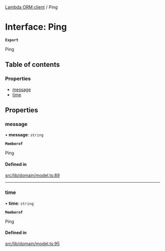 [Lambda ORM client](../README.md) / Ping

# Interface: Ping

**`Export`**

Ping

## Table of contents

### Properties

- [message](Ping.md#message)
- [time](Ping.md#time)

## Properties

### message

• **message**: `string`

**`Memberof`**

Ping

#### Defined in

[src/lib/domain/model.ts:89](https://github.com/lambda-orm/lambdaorm-client-node/blob/82ec74b/src/lib/domain/model.ts#L89)

___

### time

• **time**: `string`

**`Memberof`**

Ping

#### Defined in

[src/lib/domain/model.ts:95](https://github.com/lambda-orm/lambdaorm-client-node/blob/82ec74b/src/lib/domain/model.ts#L95)
